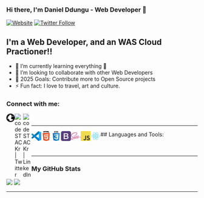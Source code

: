 ### Hi there, I'm Daniel Ddungu - Web Developer 👋

[![Website](https://img.shields.io/website?label=danielddungu.com&style=for-the-badge&url=https%3A%2F%2Fcodestackr.com)](https://danielddungu.com)
[![Twitter Follow](https://img.shields.io/twitter/follow/danielddungu?color=1DA1F2&logo=twitter&style=for-the-badge)](https://twitter.com/intent/follow?original_referer=https%3A%2F%2Fgithub.com%2Fdaniel&screen_name=daniel_ddungu)

## I'm a Web Developer, and an WAS Cloud Practioner!!

- 🌱 I’m currently learning everything 🤣
- 👯 I’m looking to collaborate with other Web Developers
- 🥅 2025 Goals: Contribute more to Open Source projects
- ⚡ Fun fact: I love to travel, art and culture.

### Connect with me:

[<img align="left" alt="codeSTACKr.com" width="22px" src="https://raw.githubusercontent.com/iconic/open-iconic/master/svg/globe.svg" />][website]

[<img align="left" alt="codeSTACKr | Twitter" width="22px" src="https://cdn.jsdelivr.net/npm/simple-icons@v3/icons/twitter.svg" />][twitter]

[<img align="left" alt="codeSTACKr | LinkedIn" width="22px" src="https://cdn.jsdelivr.net/npm/simple-icons@v3/icons/linkedin.svg" />][linkedin]

<br />
<hr style={border-top: 1px dashed grey;}>
## Languages and Tools:
<img align="left" alt="Visual Studio Code" width="26px" src="https://raw.githubusercontent.com/github/explore/80688e429a7d4ef2fca1e82350fe8e3517d3494d/topics/visual-studio-code/visual-studio-code.png" />
<img align="left" alt="HTML5" width="26px" src="https://raw.githubusercontent.com/github/explore/80688e429a7d4ef2fca1e82350fe8e3517d3494d/topics/html/html.png" />

<img align="left" alt="CSS3" width="26px" src="https://raw.githubusercontent.com/github/explore/80688e429a7d4ef2fca1e82350fe8e3517d3494d/topics/css/css.png" />

<img align="left" alt="Bootstrap" width="26px" src="https://raw.githubusercontent.com/github/explore/80688e429a7d4ef2fca1e82350fe8e3517d3494d/topics/bootstrap/bootstrap.png" />

<img align="left" alt="Sass" width="26px" src="https://raw.githubusercontent.com/github/explore/80688e429a7d4ef2fca1e82350fe8e3517d3494d/topics/sass/sass.png" />
<img align="left" alt="JavaScript" width="26px" src="https://raw.githubusercontent.com/github/explore/80688e429a7d4ef2fca1e82350fe8e3517d3494d/topics/javascript/javascript.png" />
<img align="left" alt="React" width="26px" src="https://raw.githubusercontent.com/github/explore/80688e429a7d4ef2fca1e82350fe8e3517d3494d/topics/react/react.png" />

<br />
<br />
<br />
<hr style={border-top: 1px dashed grey;}>

### My GitHub Stats
<div>
<p>
  <img width="48%" src="https://github-readme-stats.vercel.app/api?username=DanielDdungu&show_icons=true&theme=tokyo"/>

  <img width="48%" src="https://github-readme-streak-stats.herokuapp.com/?user=DanielDdungu&theme=tokyo" />
</p>
</div>
<hr style={border-top: 1px dashed grey;}>

[website]: https://danielddungu.com
[twitter]: https://twitter.com/daniel_ddungu
[linkedin]: https://www.linkedin.com/in/danielddungu/
